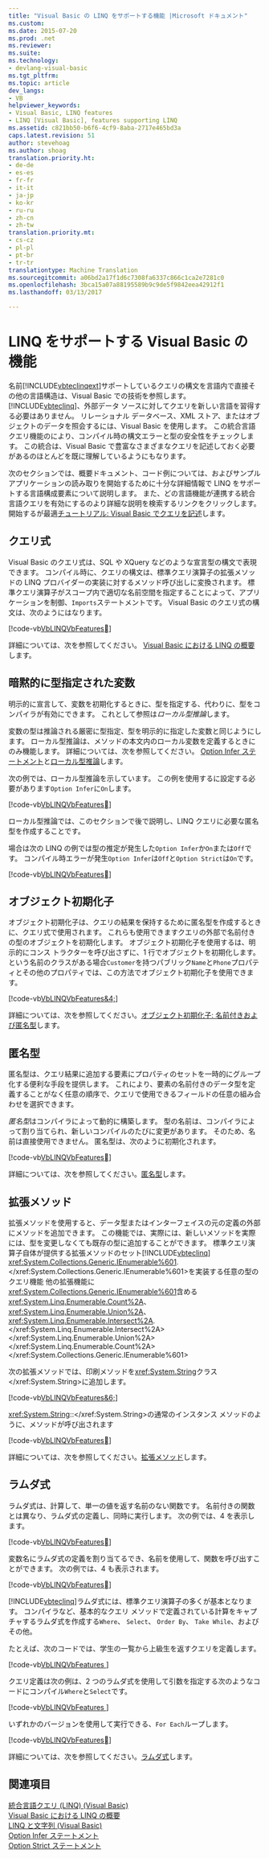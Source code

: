 ```yaml
---
title: "Visual Basic の LINQ をサポートする機能 |Microsoft ドキュメント"
ms.custom: 
ms.date: 2015-07-20
ms.prod: .net
ms.reviewer: 
ms.suite: 
ms.technology:
- devlang-visual-basic
ms.tgt_pltfrm: 
ms.topic: article
dev_langs:
- VB
helpviewer_keywords:
- Visual Basic, LINQ features
- LINQ [Visual Basic], features supporting LINQ
ms.assetid: c821bb50-b6f6-4cf9-8aba-2717e465bd3a
caps.latest.revision: 51
author: stevehoag
ms.author: shoag
translation.priority.ht:
- de-de
- es-es
- fr-fr
- it-it
- ja-jp
- ko-kr
- ru-ru
- zh-cn
- zh-tw
translation.priority.mt:
- cs-cz
- pl-pl
- pt-br
- tr-tr
translationtype: Machine Translation
ms.sourcegitcommit: a06bd2a17f1d6c7308fa6337c866c1ca2e7281c0
ms.openlocfilehash: 3bca15a07a88195589b9c9de5f9842eea42912f1
ms.lasthandoff: 03/13/2017

---
```

# <a name="visual-basic-features-that-support-linq"></a>LINQ をサポートする Visual Basic の機能
名前[!INCLUDE[vbteclinqext](../../../../csharp/getting-started/includes/vbteclinqext_md.md)]サポートしているクエリの構文を言語内で直接その他の言語構造は、Visual Basic での技術を参照します。 [!INCLUDE[vbteclinq](../../../../csharp/includes/vbteclinq_md.md)]、外部データ ソースに対してクエリを新しい言語を習得する必要はありません。 リレーショナル データベース、XML ストア、またはオブジェクトのデータを照会するには、Visual Basic を使用します。 この統合言語クエリ機能のにより、コンパイル時の構文エラーと型の安全性をチェックします。 この統合は、Visual Basic で豊富なさまざまなクエリを記述しておく必要があるのほとんどを既に理解しているようにもなります。  
  
 次のセクションでは、概要ドキュメント、コード例については、およびサンプル アプリケーションの読み取りを開始するために十分な詳細情報で LINQ をサポートする言語構成要素について説明します。 また、どの言語機能が連携する統合言語クエリを有効にするのより詳細な説明を検索するリンクをクリックします。 開始するが最適[チュートリアル: Visual Basic でクエリを記述](../../../../visual-basic/programming-guide/concepts/linq/walkthrough-writing-queries.md)します。  
  
## <a name="query-expressions"></a>クエリ式  
 Visual Basic のクエリ式は、SQL や XQuery などのような宣言型の構文で表現できます。 コンパイル時に、クエリの構文は、標準クエリ演算子の拡張メソッドの LINQ プロバイダーの実装に対するメソッド呼び出しに変換されます。 標準クエリ演算子がスコープ内で適切な名前空間を指定することによって、アプリケーションを制御、`Imports`ステートメントです。 Visual Basic のクエリ式の構文は、次のようにはなります。  
  
 [!code-vb[VbLINQVbFeatures&#1;](../../../../visual-basic/programming-guide/concepts/linq/codesnippet/VisualBasic/features-that-support-linq_1.vb)]  
  
 詳細については、次を参照してください。 [Visual Basic における LINQ の概要](../../../../visual-basic/programming-guide/language-features/linq/introduction-to-linq.md)します。  
  
## <a name="implicitly-typed-variables"></a>暗黙的に型指定された変数  
 明示的に宣言して、変数を初期化するときに、型を指定する、代わりに、型をコンパイラが有効にできます。 これとして参照は*ローカル型推論*します。  
  
 変数の型は推論される厳密に型指定、型を明示的に指定した変数と同じようにします。 ローカル型推論は、メソッドの本文内のローカル変数を定義するときにのみ機能します。 詳細については、次を参照してください。 [Option Infer ステートメント](../../../../visual-basic/language-reference/statements/option-infer-statement.md)と[ローカル型推論](../../../../visual-basic/programming-guide/language-features/variables/local-type-inference.md)します。  
  
 次の例では、ローカル型推論を示しています。 この例を使用するに設定する必要があります`Option Infer`に`On`します。  
  
 [!code-vb[VbLINQVbFeatures&#2;](../../../../visual-basic/programming-guide/concepts/linq/codesnippet/VisualBasic/features-that-support-linq_2.vb)]  
  
 ローカル型推論では、このセクションで後で説明し、LINQ クエリに必要な匿名型を作成することです。  
  
 場合は次の LINQ の例では型の推定が発生した`Option Infer`か`On`または`Off`です。 コンパイル時エラーが発生`Option Infer`は`Off`と`Option Strict`は`On`です。  
  
 [!code-vb[VbLINQVbFeatures&#3;](../../../../visual-basic/programming-guide/concepts/linq/codesnippet/VisualBasic/features-that-support-linq_3.vb)]  
  
## <a name="object-initializers"></a>オブジェクト初期化子  
 オブジェクト初期化子は、クエリの結果を保持するために匿名型を作成するときに、クエリ式で使用されます。 これらも使用できますクエリの外部で名前付きの型のオブジェクトを初期化します。 オブジェクト初期化子を使用するは、明示的にコンス トラクターを呼び出さずに、1 行でオブジェクトを初期化します。 という名前のクラスがある場合`Customer`を持つパブリック`Name`と`Phone`プロパティとその他のプロパティでは、この方法でオブジェクト初期化子を使用できます。  
  
 [!code-vb[VbLINQVbFeatures&4;](../../../../visual-basic/programming-guide/concepts/linq/codesnippet/VisualBasic/features-that-support-linq_4.vb)]  
  
 詳細については、次を参照してください。[オブジェクト初期化子: 名前付きおよび匿名型](../../../../visual-basic/programming-guide/language-features/objects-and-classes/object-initializers-named-and-anonymous-types.md)します。  
  
## <a name="anonymous-types"></a>匿名型  
 匿名型は、クエリ結果に追加する要素にプロパティのセットを一時的にグループ化する便利な手段を提供します。 これにより、要素の名前付きのデータ型を定義することがなく任意の順序で、クエリで使用できるフィールドの任意の組み合わせを選択できます。  
  
 *匿名型*はコンパイラによって動的に構築します。 型の名前は、コンパイラによって割り当てられ、新しいコンパイルのたびに変更があります。 そのため、名前は直接使用できません。 匿名型は、次のように初期化されます。  
  
 [!code-vb[VbLINQVbFeatures&#5;](../../../../visual-basic/programming-guide/concepts/linq/codesnippet/VisualBasic/features-that-support-linq_5.vb)]  
  
 詳細については、次を参照してください。[匿名型](../../../../visual-basic/programming-guide/language-features/objects-and-classes/anonymous-types.md)します。  
  
## <a name="extension-methods"></a>拡張メソッド  
 拡張メソッドを使用すると、データ型またはインターフェイスの元の定義の外部にメソッドを追加できます。 この機能では、実際には、新しいメソッドを実際には、型を変更しなくても既存の型に追加することができます。 標準クエリ演算子自体が提供する拡張メソッドのセット[!INCLUDE[vbteclinq](../../../../csharp/includes/vbteclinq_md.md)] <xref:System.Collections.Generic.IEnumerable%601>.</xref:System.Collections.Generic.IEnumerable%601>を実装する任意の型のクエリ機能 他の拡張機能に<xref:System.Collections.Generic.IEnumerable%601>含める<xref:System.Linq.Enumerable.Count%2A>、 <xref:System.Linq.Enumerable.Union%2A>、 <xref:System.Linq.Enumerable.Intersect%2A>.</xref:System.Linq.Enumerable.Intersect%2A> </xref:System.Linq.Enumerable.Union%2A> </xref:System.Linq.Enumerable.Count%2A> </xref:System.Collections.Generic.IEnumerable%601>  
  
 次の拡張メソッドでは、印刷メソッドを<xref:System.String>クラス</xref:System.String>に追加します。  
  
 [!code-vb[VbLINQVbFeatures&6;](../../../../visual-basic/programming-guide/concepts/linq/codesnippet/VisualBasic/features-that-support-linq_6.vb)]  
  
 <xref:System.String>::</xref:System.String>の通常のインスタンス メソッドのように、メソッドが呼び出されます  
  
 [!code-vb[VbLINQVbFeatures&#7;](../../../../visual-basic/programming-guide/concepts/linq/codesnippet/VisualBasic/features-that-support-linq_7.vb)]  
  
 詳細については、次を参照してください。[拡張メソッド](../../../../visual-basic/programming-guide/language-features/procedures/extension-methods.md)します。  
  
## <a name="lambda-expressions"></a>ラムダ式  
 ラムダ式は、計算して、単一の値を返す名前のない関数です。 名前付きの関数とは異なり、ラムダ式の定義し、同時に実行します。 次の例では、4 を表示します。  
  
 [!code-vb[VbLINQVbFeatures&#8;](../../../../visual-basic/programming-guide/concepts/linq/codesnippet/VisualBasic/features-that-support-linq_8.vb)]  
  
 変数名にラムダ式の定義を割り当てるでき、名前を使用して、関数を呼び出すことができます。 次の例では、4 も表示されます。  
  
 [!code-vb[VbLINQVbFeatures&#12;](../../../../visual-basic/programming-guide/concepts/linq/codesnippet/VisualBasic/features-that-support-linq_9.vb)]  
  
 [!INCLUDE[vbteclinq](../../../../csharp/includes/vbteclinq_md.md)]ラムダ式には、標準クエリ演算子の多くが基本となります。 コンパイラなど、基本的なクエリ メソッドで定義されている計算をキャプチャするラムダ式を作成する`Where`、 `Select`、 `Order By`、 `Take While`、およびその他。  
  
 たとえば、次のコードでは、学生の一覧から上級生を返すクエリを定義します。  
  
 [!code-vb[VbLINQVbFeatures&#9;](../../../../visual-basic/programming-guide/concepts/linq/codesnippet/VisualBasic/features-that-support-linq_10.vb)]  
  
 クエリ定義は次の例は、2 つのラムダ式を使用して引数を指定する次のようなコードにコンパイル`Where`と`Select`です。  
  
 [!code-vb[VbLINQVbFeatures&#10;](../../../../visual-basic/programming-guide/concepts/linq/codesnippet/VisualBasic/features-that-support-linq_11.vb)]  
  
 いずれかのバージョンを使用して実行できる、`For Each`ループします。  
  
 [!code-vb[VbLINQVbFeatures&#11;](../../../../visual-basic/programming-guide/concepts/linq/codesnippet/VisualBasic/features-that-support-linq_12.vb)]  
  
 詳細については、次を参照してください。[ラムダ式](../../../../visual-basic/programming-guide/language-features/procedures/lambda-expressions.md)します。  
  
## <a name="see-also"></a>関連項目  
 [統合言語クエリ (LINQ) (Visual Basic)](../../../../visual-basic/programming-guide/concepts/linq/index.md)   
 [Visual Basic における LINQ の概要](../../../../visual-basic/programming-guide/concepts/linq/getting-started-with-linq.md)   
 [LINQ と文字列 (Visual Basic)](../../../../visual-basic/programming-guide/concepts/linq/linq-and-strings.md)   
 [Option Infer ステートメント](../../../../visual-basic/language-reference/statements/option-infer-statement.md)   
 [Option Strict ステートメント](../../../../visual-basic/language-reference/statements/option-strict-statement.md)
